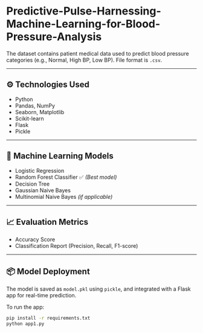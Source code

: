 # Predictive-Pulse-Harnessing-Machine-Learning-for-Blood-Pressure-Analysis

The dataset contains patient medical data used to predict blood pressure categories (e.g., Normal, High BP, Low BP). File format is `.csv`.

---

## ⚙️ Technologies Used

- Python
- Pandas, NumPy
- Seaborn, Matplotlib
- Scikit-learn
- Flask
- Pickle

---

## 🧪 Machine Learning Models

- Logistic Regression
- Random Forest Classifier ✅ *(Best model)*
- Decision Tree
- Gaussian Naive Bayes
- Multinomial Naive Bayes *(if applicable)*

---

## 📈 Evaluation Metrics

- Accuracy Score
- Classification Report (Precision, Recall, F1-score)

---

## 📦 Model Deployment

The model is saved as `model.pkl` using `pickle`, and integrated with a Flask app for real-time prediction.

To run the app:

```bash
pip install -r requirements.txt
python app1.py
